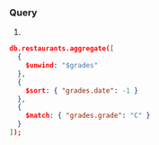 ### Query

1.

```json
db.restaurants.aggregate([
  {
    $unwind: "$grades"
  },
  {
    $sort: { "grades.date": -1 }
  },
  {
    $match: { "grades.grade": "C" }
  }
]);

```
